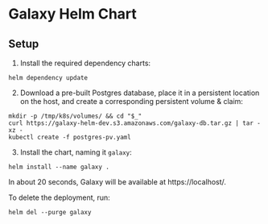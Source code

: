 # Galaxy Helm Chart

## Setup

1. Install the required dependency charts:
```
helm dependency update
```

2. Download a pre-built Postgres database, place it in a persistent
location on the host, and create a corresponding persistent volume & claim:
```
mkdir -p /tmp/k8s/volumes/ && cd "$_"
curl https://galaxy-helm-dev.s3.amazonaws.com/galaxy-db.tar.gz | tar -xz -
kubectl create -f postgres-pv.yaml
```

3. Install the chart, naming it `galaxy`:
```
helm install --name galaxy .
```

In about 20 seconds, Galaxy will be available at https://localhost/.

To delete the deployment, run:
```
helm del --purge galaxy
```
